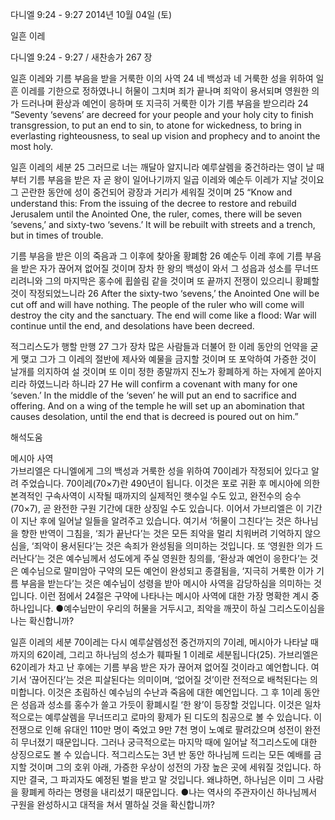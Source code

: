 다니엘 9:24 - 9:27 
2014년 10월 04일 (토)

일흔 이레



다니엘 9:24 - 9:27 / 새찬송가 267 장


일흔 이레와 기름 부음을 받을 거룩한 이의 사역
24 네 백성과 네 거룩한 성을 위하여 일흔 이레를 기한으로 정하였나니 허물이 그치며 죄가 끝나며 죄악이 용서되며 영원한 의가 드러나며 환상과 예언이 응하며 또 지극히 거룩한 이가 기름 부음을 받으리라
24 “Seventy ‘sevens’ are decreed for your people and your holy city to finish transgression, to put an end to sin, to atone for wickedness, to bring in everlasting righteousness, to seal up vision and prophecy and to anoint the most holy.   

일흔 이레의 세분
25 그러므로 너는 깨달아 알지니라 예루살렘을 중건하라는 영이 날 때부터 기름 부음을 받은 자 곧 왕이 일어나기까지 일곱 이레와 예순두 이레가 지날 것이요 그 곤란한 동안에 성이 중건되어 광장과 거리가 세워질 것이며
25 “Know and understand this: From the issuing of the decree to restore and rebuild Jerusalem until the Anointed One, the ruler, comes, there will be seven ‘sevens,’ and sixty-two ‘sevens.’ It will be rebuilt with streets and a trench, but in times of trouble.   

기름 부음을 받은 이의 죽음과 그 이후에 찾아올 황폐함
26 예순두 이레 후에 기름 부음을 받은 자가 끊어져 없어질 것이며 장차 한 왕의 백성이 와서 그 성읍과 성소를 무너뜨리려니와 그의 마지막은 홍수에 휩쓸림 같을 것이며 또 끝까지 전쟁이 있으리니 황폐할 것이 작정되었느니라
26 After the sixty-two ‘sevens,’ the Anointed One will be cut off and will have nothing. The people of the ruler who will come will destroy the city and the sanctuary. The end will come like a flood: War will continue until the end, and desolations have been decreed.  

적그리스도가 행할 만행
27 그가 장차 많은 사람들과 더불어 한 이레 동안의 언약을 굳게 맺고 그가 그 이레의 절반에 제사와 예물을 금지할 것이며 또 포악하여 가증한 것이 날개를 의지하여 설 것이며 또 이미 정한 종말까지 진노가 황폐하게 하는 자에게 쏟아지리라 하였느니라 하니라
27 He will confirm a covenant with many for one ‘seven.’ In the middle of the ‘seven’ he will put an end to sacrifice and offering. And on a wing of the temple he will set up an abomination that causes desolation, until the end that is decreed is poured out on him.”

해석도움





메시아 사역  
가브리엘은 다니엘에게 그의 백성과 거룩한 성을 위하여 70이레가 작정되어 있다고 알려 주었습니다. 70이레(70×7)란 490년이 됩니다. 이것은 포로 귀환 후 메시아에 의한 본격적인 구속사역이 시작될 때까지의 실제적인 햇수일 수도 있고, 완전수의 승수(70×7), 곧 완전한 구원 기간에 대한 상징일 수도 있습니다. 이어서 가브리엘은 이 기간이 지난 후에 일어날 일들을 알려주고 있습니다. 여기서 ‘허물이 그친다’는 것은 하나님을 향한 반역이 그침을, ‘죄가 끝난다’는 것은 모든 죄악을 멀리 치워버려 기억하지 않으심을, ‘죄악이 용서된다’는 것은 속죄가 완성됨을 의미하는 것입니다. 또 ‘영원한 의가 드러난다’는 것은 예수님께서 성도에게 주실 영원한 칭의를, ‘환상과 예언이 응한다’는 것은 예수님으로 말미암아 구약의 모든 예언이 완성되고 종결됨을, ‘지극히 거룩한 이가 기름 부음을 받는다’는 것은 예수님이 성령을 받아 메시아 사역을 감당하심을 의미하는 것입니다. 이런 점에서 24절은 구약에 나타나는 메시아 사역에 대한 가장 명확한 계시 중 하나입니다. 
●예수님만이 우리의 허물을 거두시고, 죄악을 깨끗이 하실 그리스도이심을 나는 확신합니까?

일흔 이레의 세분
70이레는 다시 예루살렘성전 중건까지의 7이레, 메시아가 나타날 때까지의 62이레, 그리고 하나님의 성소가 훼파될 1 이레로 세분됩니다(25). 가브리엘은 62이레가 차고 난 후에는 기름 부음 받은 자가 끊어져 없어질 것이라고 예언합니다. 여기서 ‘끊어진다’는 것은 피살된다는 의미이며, ‘없어질 것’이란 전적으로 배척된다는 의미합니다. 이것은 초림하신 예수님의 수난과 죽음에 대한 예언입니다. 그 후 1이레 동안은 성읍과 성소를 홍수가 쓸고 가듯이 황폐시킬 ‘한 왕’이 등장할 것입니다. 이것은 일차적으로는 예루살렘을 무너뜨리고 로마의 황제가 된 디도의 침공으로 볼 수 있습니다. 이 전쟁으로 인해 유대인 110만 명이 죽었고 9만 7천 명이 노예로 팔려갔으며 성전이 완전히 무너졌기 때문입니다. 그러나 궁극적으로는 마지막 때에 일어날 적그리스도에 대한 상징으로도 볼 수 있습니다. 적그리스도는 3년 반 동안 하나님께 드리는 모든 예배를 금지할 것이며 그의 호위 아래, 가증한 우상이 성전의 가장 높은 곳에 세워질 것입니다. 하지만 결국, 그 파괴자도 예정된 벌을 받고 말 것입니다. 왜냐하면, 하나님은 이미 그 사람을 황폐케 하라는 명령을 내리셨기 때문입니다.
●나는 역사의 주관자이신 하나님께서 구원을 완성하시고 대적을 쳐서 멸하실 것을 확신합니까?
